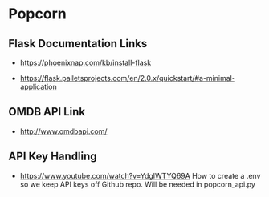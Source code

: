 # Popcorn

## Flask Documentation Links
  - https://phoenixnap.com/kb/install-flask
  
  - https://flask.palletsprojects.com/en/2.0.x/quickstart/#a-minimal-application

## OMDB API Link
  - http://www.omdbapi.com/

## API Key Handling
  - https://www.youtube.com/watch?v=YdgIWTYQ69A How to create a .env so we keep API keys off Github repo. Will be needed in popcorn_api.py

